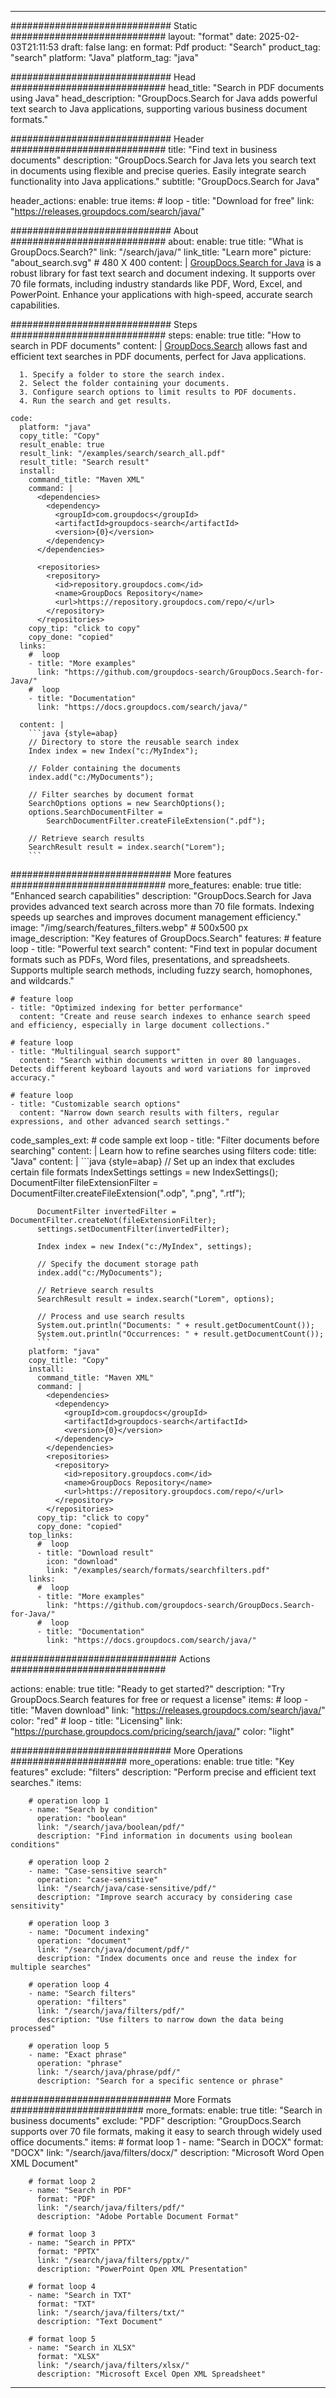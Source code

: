 
---
############################# Static ############################
layout: "format"
date:  2025-02-03T21:11:53
draft: false
lang: en
format: Pdf
product: "Search"
product_tag: "search"
platform: "Java"
platform_tag: "java"

############################# Head ############################
head_title: "Search in PDF documents using Java"
head_description: "GroupDocs.Search for Java adds powerful text search to Java applications, supporting various business document formats."

############################# Header ############################
title: "Find text in business documents" 
description: "GroupDocs.Search for Java lets you search text in documents using flexible and precise queries. Easily integrate search functionality into Java applications."
subtitle: "GroupDocs.Search for Java" 

header_actions:
  enable: true
  items:
    #  loop
    - title: "Download for free"
      link: "https://releases.groupdocs.com/search/java/"
      
############################# About ############################
about:
    enable: true
    title: "What is GroupDocs.Search?"
    link: "/search/java/"
    link_title: "Learn more"
    picture: "about_search.svg" # 480 X 400
    content: |
       [GroupDocs.Search for Java](/search/java/) is a robust library for fast text search and document indexing. It supports over 70 file formats, including industry standards like PDF, Word, Excel, and PowerPoint. Enhance your applications with high-speed, accurate search capabilities.

############################# Steps ############################
steps:
    enable: true
    title: "How to search in PDF documents"
    content: |
      [GroupDocs.Search](/search/java/) allows fast and efficient text searches in PDF documents, perfect for Java applications.
      
      1. Specify a folder to store the search index.
      2. Select the folder containing your documents.
      3. Configure search options to limit results to PDF documents.
      4. Run the search and get results.
   
    code:
      platform: "java"
      copy_title: "Copy"
      result_enable: true
      result_link: "/examples/search/search_all.pdf"
      result_title: "Search result"
      install:
        command_title: "Maven XML"
        command: |
          <dependencies>
            <dependency>
              <groupId>com.groupdocs</groupId>
              <artifactId>groupdocs-search</artifactId>
              <version>{0}</version>
            </dependency>
          </dependencies>

          <repositories>
            <repository>
              <id>repository.groupdocs.com</id>
              <name>GroupDocs Repository</name>
              <url>https://repository.groupdocs.com/repo/</url>
            </repository>
          </repositories>
        copy_tip: "click to copy"
        copy_done: "copied"
      links:
        #  loop
        - title: "More examples"
          link: "https://github.com/groupdocs-search/GroupDocs.Search-for-Java/"
        #  loop
        - title: "Documentation"
          link: "https://docs.groupdocs.com/search/java/"
          
      content: |
        ```java {style=abap}
        // Directory to store the reusable search index
        Index index = new Index("c:/MyIndex");

        // Folder containing the documents
        index.add("c:/MyDocuments");

        // Filter searches by document format
        SearchOptions options = new SearchOptions();
        options.SearchDocumentFilter = 
            SearchDocumentFilter.createFileExtension(".pdf");

        // Retrieve search results
        SearchResult result = index.search("Lorem");
        ```            

############################# More features ############################
more_features:
  enable: true
  title: "Enhanced search capabilities"
  description: "GroupDocs.Search for Java provides advanced text search across more than 70 file formats. Indexing speeds up searches and improves document management efficiency."
  image: "/img/search/features_filters.webp" # 500x500 px
  image_description: "Key features of GroupDocs.Search"
  features:
    # feature loop
    - title: "Powerful text search"
      content: "Find text in popular document formats such as PDFs, Word files, presentations, and spreadsheets. Supports multiple search methods, including fuzzy search, homophones, and wildcards."

    # feature loop
    - title: "Optimized indexing for better performance"
      content: "Create and reuse search indexes to enhance search speed and efficiency, especially in large document collections."

    # feature loop
    - title: "Multilingual search support"
      content: "Search within documents written in over 80 languages. Detects different keyboard layouts and word variations for improved accuracy."

    # feature loop
    - title: "Customizable search options"
      content: "Narrow down search results with filters, regular expressions, and other advanced search settings."
      
  code_samples_ext:
    # code sample ext loop
    - title: "Filter documents before searching"
      content: |
        Learn how to refine searches using filters
      code:
        title: "Java"
        content: |
          ```java {style=abap}
          // Set up an index that excludes certain file formats
          IndexSettings settings = new IndexSettings();
          DocumentFilter fileExtensionFilter = 
            DocumentFilter.createFileExtension(".odp", ".png", ".rtf");

          DocumentFilter invertedFilter = DocumentFilter.createNot(fileExtensionFilter);
          settings.setDocumentFilter(invertedFilter);

          Index index = new Index("c:/MyIndex", settings);
              
          // Specify the document storage path
          index.add("c:/MyDocuments");

          // Retrieve search results
          SearchResult result = index.search("Lorem", options);
          
          // Process and use search results
          System.out.println("Documents: " + result.getDocumentCount());
          System.out.println("Occurrences: " + result.getDocumentCount());
          ```
        platform: "java"
        copy_title: "Copy"
        install:
          command_title: "Maven XML"
          command: |
            <dependencies>
              <dependency>
                <groupId>com.groupdocs</groupId>
                <artifactId>groupdocs-search</artifactId>
                <version>{0}</version>
              </dependency>
            </dependencies>
            <repositories>
              <repository>
                <id>repository.groupdocs.com</id>
                <name>GroupDocs Repository</name>
                <url>https://repository.groupdocs.com/repo/</url>
              </repository>
            </repositories>
          copy_tip: "click to copy"
          copy_done: "copied"
        top_links:
          #  loop
          - title: "Download result"
            icon: "download"
            link: "/examples/search/formats/searchfilters.pdf"
        links:
          #  loop
          - title: "More examples"
            link: "https://github.com/groupdocs-search/GroupDocs.Search-for-Java/"
          #  loop
          - title: "Documentation"
            link: "https://docs.groupdocs.com/search/java/"
            

            


############################## Actions ############################

actions:
  enable: true
  title: "Ready to get started?"
  description: "Try GroupDocs.Search features for free or request a license"
  items:
    #  loop
    - title: "Maven download"
      link: "https://releases.groupdocs.com/search/java/"
      color: "red"
        #  loop
    - title: "Licensing"
      link: "https://purchase.groupdocs.com/pricing/search/java/"
      color: "light"


############################# More Operations #####################
more_operations:
    enable: true
    title: "Key features"
    exclude: "filters"
    description: "Perform precise and efficient text searches."
    items: 
          
        # operation loop 1
        - name: "Search by condition"
          operation: "boolean"
          link: "/search/java/boolean/pdf/"
          description: "Find information in documents using boolean conditions"

        # operation loop 2
        - name: "Case-sensitive search"
          operation: "case-sensitive"
          link: "/search/java/case-sensitive/pdf/"
          description: "Improve search accuracy by considering case sensitivity"

        # operation loop 3
        - name: "Document indexing"
          operation: "document"
          link: "/search/java/document/pdf/"
          description: "Index documents once and reuse the index for multiple searches"

        # operation loop 4
        - name: "Search filters"
          operation: "filters"
          link: "/search/java/filters/pdf/"
          description: "Use filters to narrow down the data being processed"

        # operation loop 5
        - name: "Exact phrase"
          operation: "phrase"
          link: "/search/java/phrase/pdf/"
          description: "Search for a specific sentence or phrase"
          
        
          
############################# More Formats ########################
more_formats:
    enable: true
    title: "Search in business documents"
    exclude: "PDF"
    description: "GroupDocs.Search supports over 70 file formats, making it easy to search through widely used office documents."
    items: 
        # format loop 1
        - name: "Search in DOCX"
          format: "DOCX"
          link: "/search/java/filters/docx/"
          description: "Microsoft Word Open XML Document"
          
        # format loop 2
        - name: "Search in PDF"
          format: "PDF"
          link: "/search/java/filters/pdf/"
          description: "Adobe Portable Document Format"
          
        # format loop 3
        - name: "Search in PPTX"
          format: "PPTX"
          link: "/search/java/filters/pptx/"
          description: "PowerPoint Open XML Presentation"

        # format loop 4
        - name: "Search in TXT"
          format: "TXT"
          link: "/search/java/filters/txt/"
          description: "Text Document"
          
        # format loop 5
        - name: "Search in XLSX"
          format: "XLSX"
          link: "/search/java/filters/xlsx/"
          description: "Microsoft Excel Open XML Spreadsheet"
  

---